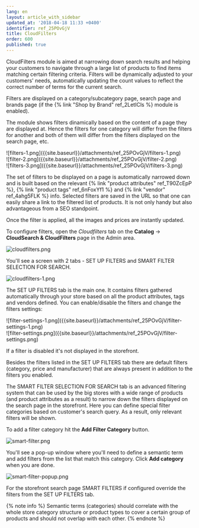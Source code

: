 ```yaml
---
lang: en
layout: article_with_sidebar
updated_at: '2018-04-18 11:33 +0400'
identifier: ref_25POvGjV
title: CloudFilters
order: 600
published: true
---
```

CloudFilters module is aimed at narrowing down search results and helping your customers to navigate through a large list of products to find items matching certain filtering criteria. Filters will be dynamically adjusted to your customers' needs, automatically updating the count values to reflect the correct number of terms for the current search.

Filters are displayed on a category/subcategory page, search page and brands page (if the {% link "Shop by Brand" ref_2LetICls %} module is enabled). 

The module shows filters dinamically based on the content of a page they are displayed at. Hence the filters for one category will differ from the filters for another and both of them will differ from the filters displayed on the search page, etc. 

<div class="ui stackable three column grid">
  <div class="column" markdown="span">![filters-1.png]({{site.baseurl}}/attachments/ref_25POvGjV/filters-1.png)</div>
  <div class="column" markdown="span">![filter-2.png]({{site.baseurl}}/attachments/ref_25POvGjV/filter-2.png)</div>
  <div class="column" markdown="span">![filters-3.png]({{site.baseurl}}/attachments/ref_25POvGjV/filters-3.png)</div>
</div>

The set of filters to be displayed on a page is automatically narrowed down and is built based on the  relevant {% link "product attributes" ref_T90ZcEpP %}, {% link "product tags" ref_6nFoxYf1 %} and {% link "vendor" ref_4ahg5FLK %} info. Selected filters are saved in the URL so that one can easily share a link to the filtered list of products. It is not only handy but also advantageous from a SEO standpoint. 

Once the filter is applied, all the images and prices are instantly updated.

To configure filters, open the _Cloudfilters_ tab on the **Catalog** -> **CloudSearch & CloudFilters** page in the Admin area. 

![cloudfilters.png]({{site.baseurl}}/attachments/ref_25POvGjV/cloudfilters.png)

You'll see a screen with 2 tabs - SET UP FILTERS and SMART FILTER SELECTION FOR SEARCH.

![cloudfilters-1.png]({{site.baseurl}}/attachments/ref_25POvGjV/cloudfilters-1.png)

The SET UP FILTERS tab is the main one. It contains filters gathered automatically through your store based on all the product attributes, tags and vendors defined. You can enable/disable the filters and change the filters settings:

<div class="ui stackable two column grid">
  <div class="column" markdown="span">![filter-settings-1.png]({{site.baseurl}}/attachments/ref_25POvGjV/filter-settings-1.png)</div>
  <div class="column" markdown="span">![filter-settings.png]({{site.baseurl}}/attachments/ref_25POvGjV/filter-settings.png)</div>
</div>

If a filter is disabled it's not displayed in the storefront. 

Besides the filters listed in the SET UP FILTERS tab there are default filters (category, price and manufacturer) that are always present in addition to the filters you enabled. 

The SMART FILTER SELECTION FOR SEARCH tab is an advanced filtering system that can be used by the big stores with a wide range of products (and product attributes as a result) to narrow down the filters displayed on the search page in the storefront. Here you can define special filter categories based on customer's search query. As a result, only relevant filters will be shown.

To add a filter category hit the **Add Filter Category** button.

![smart-filter.png]({{site.baseurl}}/attachments/ref_25POvGjV/smart-filter.png)


You'll see a pop-up window where you'll need to define a semantic term and add filters from the list that match this category. Click **Add category** when you are done.

![smart-filter-popup.png]({{site.baseurl}}/attachments/ref_25POvGjV/smart-filter-popup.png)


For the storefront search page SMART FILTERS if configured override the filters from the SET UP FILTERS tab.

{% note info %}
Semantic terms (categories) should correlate with the whole store category structure or product types to cover a certain group of products and should not overlap with each other. 
{% endnote %}

